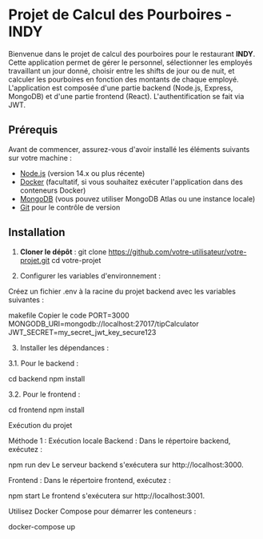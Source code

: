 # Projet de Calcul des Pourboires - INDY

Bienvenue dans le projet de calcul des pourboires pour le restaurant **INDY**. Cette application permet de gérer le personnel, sélectionner les employés travaillant un jour donné, choisir entre les shifts de jour ou de nuit, et calculer les pourboires en fonction des montants de chaque employé. 
L'application est composée d'une partie backend (Node.js, Express, MongoDB) et d'une partie frontend (React). L'authentification se fait via JWT.

## Prérequis

Avant de commencer, assurez-vous d'avoir installé les éléments suivants sur votre machine :

- [Node.js](https://nodejs.org/) (version 14.x ou plus récente)
- [Docker](https://www.docker.com/) (facultatif, si vous souhaitez exécuter l'application dans des conteneurs Docker)
- [MongoDB](https://www.mongodb.com/) (vous pouvez utiliser MongoDB Atlas ou une instance locale)
- [Git](https://git-scm.com/) pour le contrôle de version

## Installation

1. **Cloner le dépôt** :
   git clone https://github.com/votre-utilisateur/votre-projet.git
   cd votre-projet

2. Configurer les variables d'environnement :

Créez un fichier .env à la racine du projet backend avec les variables suivantes :

makefile
Copier le code
PORT=3000
MONGODB_URI=mongodb://localhost:27017/tipCalculator
JWT_SECRET=my_secret_jwt_key_secure123

3. Installer les dépendances :

3.1. Pour le backend :

cd backend
npm install

3.2. Pour le frontend :

cd frontend
npm install

Exécution du projet

Méthode 1 : Exécution locale
Backend : Dans le répertoire backend, exécutez :

npm run dev
Le serveur backend s'exécutera sur http://localhost:3000.

Frontend : Dans le répertoire frontend, exécutez :

npm start
Le frontend s'exécutera sur http://localhost:3001.

Utilisez Docker Compose pour démarrer les conteneurs :

docker-compose up

